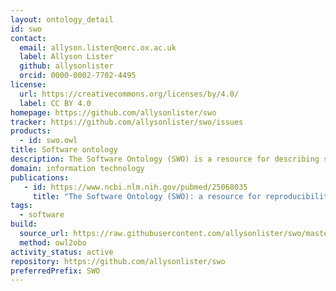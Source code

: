 ```yaml
---
layout: ontology_detail
id: swo
contact:
  email: allyson.lister@oerc.ox.ac.uk
  label: Allyson Lister
  github: allysonlister
  orcid: 0000-0002-7702-4495
license:
  url: https://creativecommons.org/licenses/by/4.0/
  label: CC BY 4.0
homepage: https://github.com/allysonlister/swo
tracker: https://github.com/allysonlister/swo/issues
products:
  - id: swo.owl
title: Software ontology
description: The Software Ontology (SWO) is a resource for describing software tools, their types, tasks, versions, provenance and associated data. It contains detailed information on licensing and formats as well as software applications themselves, mainly (but not limited) to the bioinformatics community.
domain: information technology
publications: 
   - id: https://www.ncbi.nlm.nih.gov/pubmed/25068035
     title: "The Software Ontology (SWO): a resource for reproducibility in biomedical data analysis, curation and digital preservation" 
tags:
  - software
build:
  source_url: https://raw.githubusercontent.com/allysonlister/swo/master/release/swo_inferred.owl
  method: owl2obo
activity_status: active
repository: https://github.com/allysonlister/swo
preferredPrefix: SWO
---
```

